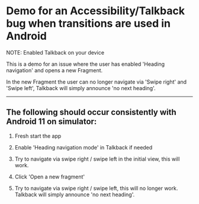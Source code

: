 # Demo for an Accessibility/Talkback bug when transitions are used in Android

NOTE: Enabled Talkback on your device

This is a demo for an issue where the user has enabled 'Heading navigation' and opens a new Fragment.

In the new Fragment the user can no longer navigate via 'Swipe right' and 'Swipe left', Talkback will simply announce 'no next heading'.

---

## The following should occur consistently with Android 11 on simulator:

1. Fresh start the app

2. Enable 'Heading navigation mode' in Talkback if needed

3. Try to navigate via swipe right / swipe left in the initial view, this will work.

4. Click 'Open a new fragment'

5. Try to navigate via swipe right / swipe left, this will no longer work. Talkback will simply announce 'no next heading'.